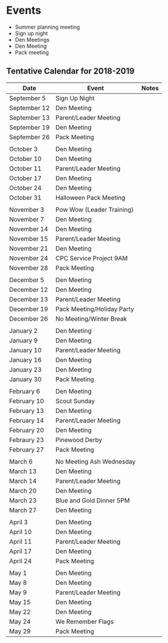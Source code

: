 # Events #

* Summer planning meeting
* Sign up night
* Den Meetings
* Den Meeting
* Pack meeting

## Tentative Calendar for 2018-2019 ##

| Date | Event | Notes |
| ---- | ----- | ----- |
| September 5 | Sign Up Night |
| September 12 | Den Meeting |
| September 13 | Parent/Leader Meeting |
| September 19 | Den Meeting |
| September 26 | Pack Meeting |
|  |
| October 3 | Den Meeting |
| October 10 | Den Meeting |
| October 11 | Parent/Leader Meeting |
| October 17 | Den Meeting |
| October 24 | Den Meeting |
| October 31| Halloween Pack Meeting |
|  |
| November 3 | Pow Wow (Leader Training) |
| November 7 |  Den Meeting |
| November 14 | Den Meeting |
| November 15 | Parent/Leader Meeting |
| November 21 |  Den Meeting |
| November 24 | CPC Service Project 9AM |
| November 28 | Pack Meeting |
|  |
| December  5 | Den Meeting |
| December 12 | Den Meeting |
| December 13 | Parent/Leader Meeting |
| December 19 | Pack Meeting/Holiday Party |
| December 26 | No Meeting/Winter Break |
|  |
| January 2 | Den Meeting |
| January 9 | Den Meeting |
| January 10 | Parent/Leader Meeting |
| January 16 | Den Meeting |
| January 23 | Den Meeting |
| January 30 | Pack Meeting |
|  |
| February 6 | Den Meeting |
| February 10 | Scout Sunday |
| February 13 | Den Meeting |
| February 14 | Parent/Leader Meeting |
| February 20 | Den Meeting |
| Febraury 23 | Pinewood Derby |
| February 27 | Pack Meeting |
|  |
| March 6 | No Meeting Ash Wednesday |
| March 13 |Den Meeting |
| March 14 | Parent/Leader Meeting |
| March 20 | Den Meeting |
| March 23 | Blue and Gold Dinner 5PM |
| March 27 | Den Meeting |
|  |
| April 3 | Den Meeting |
| April 10 | Den Meeting |
| April 11 | Parent/Leader Meeting |
| April 17 | Den Meeting |
| April 24 | Pack Meeting |
|  |
| May 1 | Den Meeting |
| May 8 | Den Meeting |
| May 9 | Parent/Leader Meeting |
| May 15 | Den Meeting |
| May 22 | Den Meeting |
| May 24 | We Remember Flags |
| May 29 | Pack Meeting |
